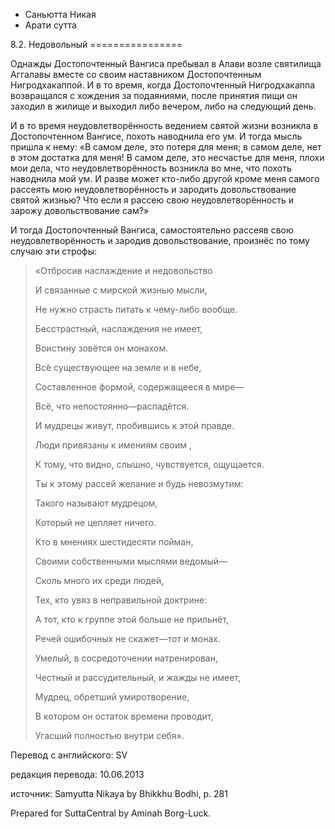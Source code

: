 









* Саньютта Никая
* Арати сутта


8\.2\. Недовольный
\=\=\=\=\=\=\=\=\=\=\=\=\=\=\=\=



Однажды Достопочтенный Вангиса пребывал в Алави возле святилища Аггалавы вместе со своим наставником Достопочтенным Нигродхакаппой\. И в то время, когда Достопочтенный Нигродхакаппа возвращался с хождения за подаяниями, после принятия пищи он заходил в жилище и выходил либо вечером, либо на следующий день\.


И в то время неудовлетворённость ведением святой жизни возникла в Достопочтенном Вангисе, похоть наводнила его ум\. И тогда мысль пришла к нему: «В самом деле, это потеря для меня; в самом деле, нет в этом достатка для меня\! В самом деле, это несчастье для меня, плохи мои дела, что неудовлетворённость возникла во мне, что похоть наводнила мой ум\. И разве может кто\-либо другой кроме меня самого рассеять мою неудовлетворённость и зародить довольствование святой жизнью? Что если я рассею свою неудовлетворённость и зарожу довольствование сам?»


И тогда Достопочтенный Вангиса, самостоятельно рассеяв свою неудовлетворённость и зародив довольствование, произнёс по тому случаю эти строфы:



> «Отбросив наслаждение и недовольство  
> 
> И связанные с мирской жизнью мысли,  
> 
> Не нужно страсть питать к чему\-либо вообще\.  
> 
> Бесстрастный, наслаждения не имеет,  
> 
> Воистину зовётся он монахом\.  
> 
>   
> 
> Всё существующее на земле и в небе,  
> 
> Составленное формой, содержащееся в мире—  
> 
> Всё, что непостоянно—распадётся\.  
> 
> И мудрецы живут, пробившись к этой правде\.  
> 
>   
> 
> Люди привязаны к имениям своим ,  
> 
> К тому, что видно, слышно, чувствуется, ощущается\.  
> 
> Ты к этому рассей желание и будь невозмутим:  
> 
> Такого называют мудрецом,  
> 
> Который не цепляет ничего\.  
> 
>   
> 
> Кто в мнениях шестидесяти пойман,  
> 
> Своими собственными мыслями ведомый—  
> 
> Сколь много их среди людей,  
> 
> Тех, кто увяз в неправильной доктрине:  
> 
> А тот, кто к группе этой больше не прильнёт,  
> 
> Речей ошибочных не скажет—тот и монах\.  
> 
>   
> 
> Умелый, в сосредоточении натренирован,  
> 
> Честный и рассудительный, и жажды не имеет,  
> 
> Мудрец, обретший умиротворение,  
> 
> В котором он остаток времени проводит,  
> 
> Угасший полностью внутри себя»\.



Перевод с английского: SV


редакция перевода: 10\.06\.2013


источник: Samyutta Nikaya by Bhikkhu Bodhi, p\. 281


Prepared for SuttaCentral by Aminah Borg\-Luck\.






